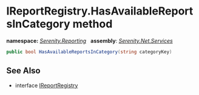 # IReportRegistry.HasAvailableReportsInCategory method
**namespace:** *[Serenity.Reporting](../../README.md#serenity.reporting-namespace)*   **assembly**: *[Serenity.Net.Services](../../README.md)*

```csharp
public bool HasAvailableReportsInCategory(string categoryKey)
```

## See Also

* interface [IReportRegistry](../IReportRegistry.md)